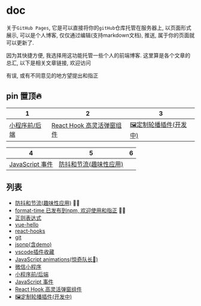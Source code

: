 # doc

关于`GitHub Pages`, 它是可以直接将你的`gitHub`仓库托管在服务器上, 以页面形式展示, 可以是个人博客, 仅仅通过编辑(支持markdown文档), 推送, 属于你的页面就可以更新了.

因为其快捷方便, 我选择用这功能托管一些个人的前端博客. 这里算是各个文章的总汇, 以下是相关文章链接, 欢迎访问

有误, 或有不同意见的地方望提出和指正

## pin 置顶🔥

 1 | 2 | 3
------------ | ------------- | ------------
[小程序前/后端](./docs/0514) | [React Hook 高灵活弹窗组件](https://github.com/metxnbr/react-hook-modal) | [🖼定制轮播插件(开发中)](https://github.com/metxnbr/awesome-slider)

4 | 5 | 6
------------ | -------------- | ---------------
[JavaScript 事件](./docs/event) | [防抖和节流(趣味性应用)](./docs/debounce/src/)

## 列表

- [防抖和节流(趣味性应用)](./docs/debounce/src/) 📌🆕
- [format-time 已发布到npm, 欢迎使用和指正](https://www.npmjs.com/package/je-format-time) 🎉✨
- [正则表达式](./docs/regex/)
- [vue-hello](./docs/vue-hello/)
- [react-hooks](./docs/react-hooks/)
- [git](./docs/git/)
- [jsonp(含demo)](./docs/jsonp/)
- [vscode插件收藏](./docs/vscode-extensions/)
- [JavaScript animations(惊奇队长🤷‍)](./docs/animations/src/)
- [微信小程序](./docs/miniprogram/)
- [小程序前/后端](./docs/0514)
- [JavaScript 事件](./docs/event)
- [React Hook 高灵活弹窗组件](https://github.com/metxnbr/react-hook-modal)
- [🖼定制轮播插件(开发中)](https://github.com/metxnbr/awesome-slider)
